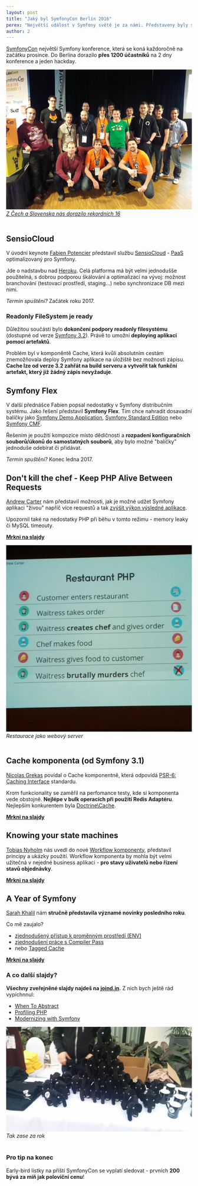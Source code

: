 ```yaml
---
layout: post
title: "Jaký byl SymfonyCon Berlín 2016"
perex: "Největší událost v Symfony světě je za námi. Představeny byly služby <strong>SensioCloud</strong>, nový balíčkovací systém <strong>Symfony Flex</strong> a mnoho dalšího."
author: 2
---
```


[SymfonyCon](http://berlincon2016.symfony.com/) největší Symfony konference, která se koná každoročně na začátku prosince. Do Berlína dorazilo **přes 1200 účastníků** na 2 dny konference a jeden hackday.

<div class="text-center">
    <img src="/assets/images/posts/2016/symfonycon/our-group.jpg">
    <br>
    <em>
        <a href="https://twitter.com/MichalOktabec/status/804690615023890432">Z Čech a Slovenska nás dorazilo rekordních 16</a>
    </em>
</div>

<br>

## SensioCloud

V úvodní keynote [Fabien Potencier](https://github.com/fabpot) představil službu [SensioCloud](https://sensio.cloud/) - [PaaS](https://en.wikipedia.org/wiki/Platform_as_a_service) optimalizovaný pro Symfony.  

Jde o nadstavbu nad [Heroku](https://www.heroku.com). Celá platforma má být velmi jednodušše použitelná, s dobrou podporou škálování a optimalizací na vývoj: možnost branchování (testovací prostředí, staging...) nebo synchronizace DB mezi nimi.

*Termín spuštění?* 
Začátek roku 2017.

### Readonly FileSystem je ready
 
Důležitou součástí bylo **dokončení podpory readonly filesystému** (dostupné od verze [Symfony 3.2](https://github.com/symfony/symfony/blob/master/CHANGELOG-3.2.md)). Právě to umožní **deploying aplikací pomocí artefaktů**.

Problém byl v komponěntě Cache, která kvůli absolutním cestám znemožňovala deploy Symfony aplikace na úložiště bez možnosti zápisu. **Cache lze od verze 3.2 zahřát na build serveru a vytvořit tak funkční artefakt, který již žádný zápis nevyžaduje**. 


## Symfony Flex

V další přednášce Fabien popsal nedostatky v Symfony distribučním systému. Jako řešení představil **Symfony Flex**. Tím chce nahradit dosavadní balíčky jako [Symfony Demo Application](https://github.com/symfony/symfony-demo), [Symfony Standard Edition](https://github.com/symfony/symfony-standard) nebo  [Symfony CMF](http://cmf.symfony.com/). 

Řešením je použití kompozice místo dědičnosti a **rozpadení konfiguračních souborů/úkonů do samostatných souborů**, aby bylo možné "balíčky" jednoduše odebírat či přidávat. 

*Termín spuštění?*
Konec ledna 2017. 


## Don't kill the chef - Keep PHP Alive Between Requests  

[Andrew Carter](https://twitter.com/AndrewCarterUK) nám představil možnosti, jak je možné udžet Symfony aplikaci "živou" napříč více requestů a tak [zvýšit výkon výsledné aplikace](http://andrewcarteruk.github.io/slides/soup-up-symfony/#/49).

Upozornil také na nedostatky PHP při běhu v tomto režimu - memory leaky či MySQL timeouty.

**[Mrkni na slajdy](http://andrewcarteruk.github.io/slides/soup-up-symfony/)**

<div class="text-center">
    <img src="/assets/images/posts/2016/symfonycon/dont-kill-chef.jpg">
    <br>
    <em>
        Restaurace jako webový server
    </em>
</div>

<br>

## Cache komponenta (od Symfony 3.1)

[Nicolas Grekas](https://github.com/nicolas-grekas) povídal o Cache komponentně, která odpovídá [PSR-6: Caching Interface](http://www.php-fig.org/psr/psr-6/) standardu.

Krom funkcionality se zaměřil na perfomance testy, kde si komponenta vede obstojně. **Nejlépe v bulk operacích při použití Redis Adaptéru**. Nejlepším konkurentem byla [Doctrine\Cache](https://github.com/doctrine/cache). 

**[Mrkni na slajdy](https://speakerdeck.com/nicolasgrekas/psr-6-and-symfony-cache-fast-by-standards-1)** 


## Knowing your state machines

[Tobias Nyholm](https://github.com/Nyholm) nás uvedl do nové [Workflow komponenty](https://github.com/symfony/workflow), představil principy a ukázky použití. Workflow komponenta by mohla být velmi užitečná v nejedné business aplikaci - **pro stavy uživatelů nebo řízení stavů objednávky**.

**[Mrkni na slajdy](http://www.slideshare.net/TobiasNyholm/knowing-your-state-machines)** 


## A Year of Symfony

[Sarah Khalil](https://github.com/saro0h) nám **stručně představila významé novinky posledního roku**.

Co mě zaujalo?

- [zjednodušený přístup k proměnným prostředí (ENV)](https://speakerdeck.com/saro0h/symfonycon-berlin-a-year-of-symfony?slide=60)
- [zjednodušení práce s Compiler Pass](https://speakerdeck.com/saro0h/symfonycon-berlin-a-year-of-symfony?slide=54) 
- nebo  [Tagged Cache](https://speakerdeck.com/saro0h/symfonycon-berlin-a-year-of-symfony?slide=57)   


**[Mrkni na slajdy](https://speakerdeck.com/saro0h/symfonycon-berlin-a-year-of-symfony)** 


### A co další slajdy?

**Všechny zveřejněné slajdy najdeš na [joind.in](https://joind.in/event/symfonycon-berlin-2016).** Z nich bych 
ještě rád vypíchnnul:


- [When To Abstract](https://qafoo.com/resources/presentations/symfonycon_berlin_2016/when_to_abstract.html)
- [Profiling PHP](https://speakerdeck.com/sgrodzicki/profiling-php-at-symfonycon-berlin-2016)
- [Modernizing with Symfony](https://slidr.io/derrabus/modernizing-with-symfony#1)


<div class="text-center">
    <img src="/assets/images/posts/2016/symfonycon/elaphants.jpg">
    <br>
    <em>
        Tak zase za rok
    </em>
</div>

<br>

### Pro tip na konec
  
Early-bird lístky na příští SymfonyCon se vyplatí sledovat - prvních **200 bývá za míň jak poloviční cenu**!
